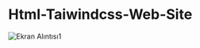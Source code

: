 # Html-Taiwindcss-Web-Site
![Ekran Alıntısı1](https://user-images.githubusercontent.com/109678256/220130301-d4921408-ac5e-401c-9edc-7f85bf96e038.PNG)
